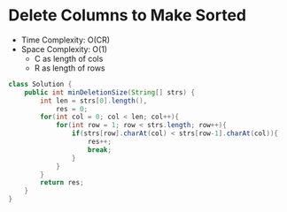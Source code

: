 # Delete Columns to Make Sorted

- Time Complexity: O(CR)
- Space Complexity: O(1)
  - C as length of cols
  - R as length of rows

```java
class Solution {
    public int minDeletionSize(String[] strs) {
        int len = strs[0].length(),
            res = 0;
        for(int col = 0; col < len; col++){
            for(int row = 1; row < strs.length; row++){
                if(strs[row].charAt(col) < strs[row-1].charAt(col)){
                    res++;
                    break;
                }
            }
        }
        return res;
    }
}
```
